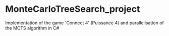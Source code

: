 # MonteCarloTreeSearch_project
Implementation of the game 'Connect 4' (Puissance 4) and parallelisation of the MCTS algorithm in C#
